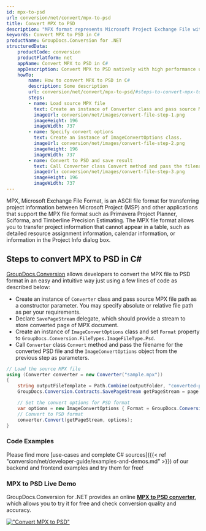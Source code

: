 ```yaml
---
id: mpx-to-psd
url: conversion/net/convert/mpx-to-psd
title: Convert MPX to PSD
description: "MPX format represents Microsoft Project Exchange File with .mpx extension. Learn how to convert MPX to PSD file programmatically in C# language using GroupDocs.Conversion for .NET library."
keywords: Convert MPX to PSD in C#
productName: GroupDocs.Conversion for .NET
structuredData:
    productCode: conversion
    productPlatform: net
    appName: Convert MPX to PSD in C#
    appDescription: Convert MPX to PSD natively with high performance using C# language and server side GroupDocs.Conversion for .NET APIs, without the use of any software like Microsoft or Open Office.
    howTo:
        name: How to convert MPX to PSD in C# 
        description: Some description
        url: conversion/net/convert/mpx-to-psd/#steps-to-convert-mpx-to-psd-in-c
        steps:
        - name: Load source MPX file 
          text: Create an instance of Converter class and pass source MPX file path as a constructor parameter. You may specify absolute or relative file path as per your requirements. 
          imageUrl: conversion/net/images/convert-file-step-1.png
          imageHeight: 196
          imageWidth: 737
        - name: Specify convert options 
          text: Create an instance of ImageConvertOptions class.
          imageUrl: conversion/net/images/convert-file-step-2.png
          imageHeight: 196
          imageWidth: 737
        - name: Convert to PSD and save result 
          text: Call Converter class Convert method and pass the filename for the converted HTML file and the ImageConvertOptions object from the previous step as parameters.
          imageUrl: conversion/net/images/convert-file-step-3.png
          imageHeight: 196
          imageWidth: 737
---
```


MPX, Microsoft Exchange File Format, is an ASCII file format for transferring project information between Microsoft Project (MSP) and other applications that support the MPX file format such as Primavera Project Planner, Sciforma, and Timberline Precision Estimating. The MPX file format allows you to transfer project information that cannot appear in a table, such as detailed resource assignment information, calendar information, or information in the Project Info dialog box.

## Steps to convert MPX to PSD in C#

[GroupDocs.Conversion](https://products.groupdocs.com/conversion/net) allows developers to convert the MPX file to PSD format in an easy and intuitive way just using a few lines of code as described below:

* Create an instance of `Converter` class and pass source MPX file path as a constructor parameter. You may specify absolute or relative file path as per your requirements. 
* Declare `SavePageStream` delegate, which should provide a stream to store converted page of MPX document.
* Create an instance of `ImageConvertOptions` class and set `Format` property to `GroupDocs.Conversion.FileTypes.ImageFileType.Psd`.
* Call `Converter` class `Convert` method and pass the filename for the converted PSD file and the `ImageConvertOptions` object from the previous step as parameters.

```csharp
// Load the source MPX file
using (Converter converter = new Converter("sample.mpx"))
{
    string outputFileTemplate = Path.Combine(outputFolder, "converted-page-{0}.psd");
    GroupDocs.Conversion.Contracts.SavePageStream getPageStream = page => new FileStream(string.Format(outputFileTemplate, page), FileMode.Create);

    // Set the convert options for PSD format
    var options = new ImageConvertOptions { Format = GroupDocs.Conversion.FileTypes.ImageFileType.Psd };   
    // Convert to PSD format
    converter.Convert(getPageStream, options);
}
```

### Code Examples

Please find more [use-cases and complete C# sources]({{< ref "conversion/net/developer-guide/examples-and-demos.md" >}}) of our backend and frontend examples and try them for free!

### MPX to PSD Live Demo

GroupDocs.Conversion for .NET provides an online [**MPX to PSD converter**](https://products.groupdocs.app/conversion/mpx-to-psd), which allows you to try it for free and check conversion quality and accuracy.

[!["Convert MPX to PSD"](conversion/net/images/convert-to-psd/convert-mpx-to-psd.png)](https://products.groupdocs.app/conversion/mpx-to-psd)